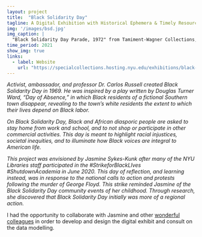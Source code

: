 ```yaml
---
layout: project
title:  "Black Solidarity Day"
tagline: A Digital Exhibition with Historical Ephemera & Timely Resources
img: '/images/bsd.jpg'
img_caption: |
  "Black Solidarity Day Parade, 1972" from Tamiment-Wagner Collections, Photos.223.001, Box 33, Shoot 720258. Retrieved from Black Solidarity Day [digital exhibit](https://specialcollections.hosting.nyu.edu/exhibitions/black-solidarity-day/bsd/blacksolidarityday_paradephoto_1972_4/).
time_period: 2021
show_img: true
links:
  - label: Website 
    url: "https://specialcollections.hosting.nyu.edu/exhibitions/black-solidarity-day/"
---
```


*Activist, ambassador, and professor Dr. Carlos Russell created Black Solidarity Day in 1969. He was inspired by a play written by Douglas Turner Ward, “Day of Absence,” in which Black residents of a fictional Southern town disappear, revealing to the town’s white residents the extent to which their lives depend on Black labor.*

*On Black Solidarity Day, Black and African diasporic people are asked to stay home from work and school, and to not shop or participate in other commercial activities. This day is meant to highlight racial injustices, societal inequities, and to illuminate how Black voices are integral to American life.*

*This project was envisioned by Jasmine Sykes-Kunk after many of the NYU Libraries staff participated in the #StrikeforBlackLIves #ShutdownAcademia in June 2020. This day of reflection, and learning instead, was in response to the national calls to action and protests following the murder of George Floyd. This strike reminded Jasmine of the Black Solidarity Day community events of her childhood. Through research, she discovered that Black Solidarity Day initially was more of a regional action.*

I had the opportunity to collaborate with Jasmine and other [wonderful colleagues](https://specialcollections.hosting.nyu.edu/exhibitions/black-solidarity-day/about/) in order to develop and design the digital exhibit and consult on the data modelling.